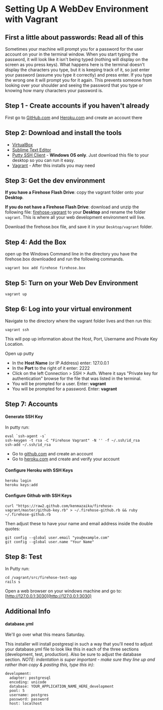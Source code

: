 Setting Up A WebDev Environment with Vagrant
==================

First a little about passwords: Read all of this
------------------

Sometimes your machine will prompt you for a password for the user account on your in the terminal window.  When you start typing the password, it will look like it isn't being typed (nothing will display on the screen as you press keys).  What happens here is the terminal doesn't display the characters you type, but it is keeping track of it, so just enter your password (assume you type it correctly) and press enter.  If you type the wrong one it will prompt you for it again.  This prevents someone from looking over your shoulder and seeing the password that you type or knowing how many characters your password is.  

Step 1 - Create accounts if you haven't already
--------

First go to [GitHub.com](http://github.com) and [Heroku.com](http://Heroku.com) and create an account there


Step 2: Download and install the tools
-------
 
* [VirtualBox](https://www.virtualbox.org/wiki/Downloads)
* [Sublime Text Editor](http://sublimetext.com/)
* [Putty SSH Client](http://the.earth.li/~sgtatham/putty/latest/x86/putty.exe) - **Windows OS only**.  Just download this file to your desktop so you can run it easy.
* [Vagrant](http://www.vagrantup.com/downloads.html) - After this installs you may need
 
 
Step 3:  Get the dev environment
-----------

**If you have a Firehose Flash Drive**:  copy the vagrant folder onto your __Desktop__.

**If you do not have a Firehose Flash Drive**: download and unzip the following file: [firehose-vagrant](https://github.com/kenmazaika/firehose-vagrant/archive/master.zip) to your __Desktop__ and rename the folder `vagrant`.  This is where all your web development environment will live.

Download the firehose.box file, and save it in your `Desktop/vagrant` folder.
 
Step 4: Add the Box
--------
 
open up the Windows Command line in the directory you have the firehose.box downloaded and run the following commands.
 
```
vagrant box add firehose firehose.box
```

Step 5: Turn on your Web Dev Environment
-------

```
vagrant up
```
 
Step 6: Log into your virtual environment
-----------
 
Navigate to the directory where the vagrant folder lives and then run this:
 
```
vagrant ssh
```
 
This will pop up information about the Host, Port, Username and Private Key Location.
 
Open up putty
 
* In the **Host Name** (or IP Address) enter: 127.0.0.1
* In the **Port** to the right of it enter: 2222
* Click on the left Connection > SSH > Auth.  Where it says "Private key for authentication" browse for the file that was listed in the terminal.
* You will be prompted for a user.  Enter: __vagrant__
* You will be prompted for a password.  Enter: __vagrant__
 
 
Step 7: Accounts
------------

#### Generate SSH Key

 In putty run:
 
```
eval `ssh-agent -s`
ssh-keygen -t rsa -C "Firehose Vagrant" -N '' -f ~/.ssh/id_rsa
ssh-add ~/.ssh/id_rsa
```
 
* Go to [github.com](http://github.com) and create an account
* Go to [heroku.com](http://heroku.com) and create and verify your account
 
#### Configure Heroku with SSH Keys
 
```
heroku login
heroku keys:add
```
 
#### Configure Github with SSH Keys
 
```
curl "https://raw2.github.com/kenmazaika/firehose-vagrant/master/github-key.rb" > ~/.firehose-github.rb && ruby ~/.firehose-github.rb
```

Then adjust these to have your name and email address inside the double quotes:

```
git config --global user.email "you@example.com"
git config --global user.name "Your Name"
```

 
 
Step 8: Test
---------
 
 In Putty run:

 ```
cd /vagrant/src/firehose-test-app
rails s
```

Open a web browser on your windows machine and go to: [http://127.0.0.1:3030](http://127.0.0.1:3030)






Additional Info
---------------

#### database.yml

We'll go over what this means Saturday.

This installer will install postgresql in such a way that you'll need to adjust your database.yml file to look like this in each of the three sections (development, test, production).  Also be sure to adjust the database section.  _NOTE: indentation is super important - make sure they line up and rather than copy & pasting this, type this in)_:

```
development:
  adapter: postgresql
  encoding: unicode
  database: YOUR_APPLICATION_NAME_HERE_development
  pool: 5
  username: postgres
  password: password
  host: localhost
```




